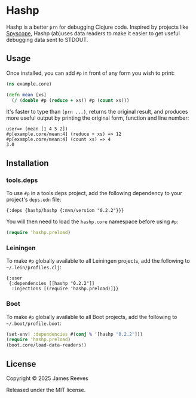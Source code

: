 # Hashp

Hashp is a better `prn` for debugging Clojure code. Inspired by
projects like [Spyscope][], Hashp (ab)uses data readers to make it
easier to get useful debugging data sent to STDOUT.

[spyscope]: https://github.com/dgrnbrg/spyscope

## Usage

Once installed, you can add `#p` in front of any form you wish to
print:

```clojure
(ns example.core)

(defn mean [xs]
  (/ (double #p (reduce + xs)) #p (count xs)))
```

It's faster to type than `(prn ...)`, returns the original result, and
produces more useful output by printing the original form, function
and line number:

```
user=> (mean [1 4 5 2])
#p[example.core/mean:4] (reduce + xs) => 12
#p[example.core/mean:4] (count xs) => 4
3.0
```

## Installation

### tools.deps

To use `#p` in a tools.deps project, add the following dependency to
your project's `deps.edn` file:

```edn
{:deps {hashp/hashp {:mvn/version "0.2.2"}}}
```

You will then need to load the `hashp.core` namespace before using `#p`:

```clojure
(require 'hashp.preload)
```

### Leiningen

To make `#p` globally available to all Leiningen projects, add the
following to `~/.lein/profiles.clj`:

```edn
{:user
 {:dependencies [[hashp "0.2.2"]]
  :injections [(require 'hashp.preload)]}}
```

### Boot

To make `#p` globally available to all Boot projects, add the following
to `~/.boot/profile.boot`:

```clojure
(set-env! :dependencies #(conj % '[hashp "0.2.2"]))
(require 'hashp.preload)
(boot.core/load-data-readers!)
```

## License

Copyright © 2025 James Reeves

Released under the MIT license.
